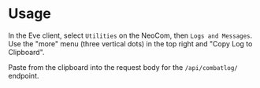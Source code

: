 Usage
=====
In the Eve client, select `Utilities` on the NeoCom, then `Logs and Messages`. Use the "more" menu (three vertical dots) in the top right and "Copy Log to Clipboard".

Paste from the clipboard into the request body for the `/api/combatlog/` endpoint.
